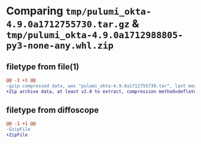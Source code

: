 # Comparing `tmp/pulumi_okta-4.9.0a1712755730.tar.gz` & `tmp/pulumi_okta-4.9.0a1712988805-py3-none-any.whl.zip`

## filetype from file(1)

```diff
@@ -1 +1 @@
-gzip compressed data, was "pulumi_okta-4.9.0a1712755730.tar", last modified: Wed Apr 10 13:33:14 2024, max compression
+Zip archive data, at least v2.0 to extract, compression method=deflate
```

## filetype from diffoscope

```diff
@@ -1 +1 @@
-GzipFile
+ZipFile
```

